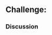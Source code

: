 [comment]: # (
Is this step open? Y/N
If so, short description of this step:
Related links:
Related files:
)

## Challenge: 



### Discussion

